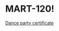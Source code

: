 # MART-120!
[Dance party certificate](https://user-images.githubusercontent.com/98227880/151693033-3334d2e4-3273-4c6d-99b5-c20fc2a30e14.png)
